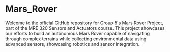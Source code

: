 # Mars_Rover
Welcome to the official GitHub repository for Group 5's Mars Rover Project, part of the MRE 320 Sensors and Actuators course. This project showcases our efforts to build an autonomous Mars Rover capable of navigating through complex terrains while collecting environmental data using advanced sensors, showcasing robotics and sensor integration.
